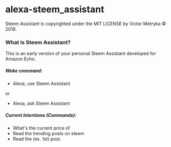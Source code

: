# alexa-steem_assistant
Steem Assistant is copyrighted under the MIT LICENSE by Victor Metryka © 2018.

### What is Steem Assistant?
This is an early version of your personal Steem Assistant developed for Amazon Echo.

##### Wake command:
- Alexa, use Steem Assistant

or 

- Alexa, ask Steem Assistant <command>

##### Current Intentions (Commands):
- What's the current price of <coin>
- Read the trending posts on steem
- Read the <numeral>(ex. 1st) post.
  
